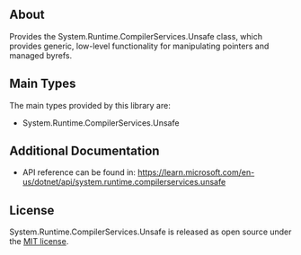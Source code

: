 ## About

Provides the System.Runtime.CompilerServices.Unsafe class, which provides generic, low-level functionality for manipulating pointers and managed byrefs.

## Main Types

The main types provided by this library are:

- System.Runtime.CompilerServices.Unsafe

## Additional Documentation

- API reference can be found in: https://learn.microsoft.com/en-us/dotnet/api/system.runtime.compilerservices.unsafe

## License

System.Runtime.CompilerServices.Unsafe is released as open source under the [MIT license](https://licenses.nuget.org/MIT).
